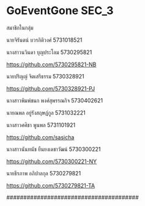 # GoEventGone SEC_3

สมาชิกในกลุ่ม

นายจิรันตน์    	 บวรกิติวงศ์     5731018521    

นางสาวนวินดา	 บุญประโลม     5730295821      

https://github.com/5730295821-NB

นายปริญญ์     	 จิตเสรีธรรม    5730328921     

https://github.com/5730328921-PJ

นางสาวพิมพ์ชนก     พงศ์สุพรรณกิจ   5730402621      

นายณพล       	 อยู่รังสฤษฎ์กูล   5731032221      

นางสาวศศิชา  	 พูนพล         5731101921  

https://github.com/sasicha

นางสาวนันทนัช      ยืนยงเดชาวัฒน์  5730300221 

https://github.com/5730300221-NY

นายธีรภาพ         อภิปาลกุล      5730279821

https://github.com/5730279821-TA

#######################################


